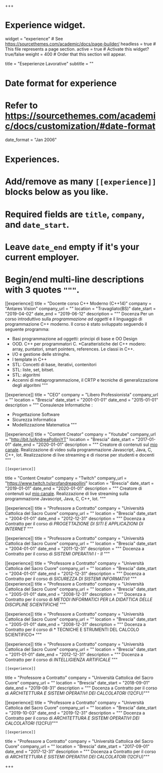 +++
# Experience widget.
widget = "experience"  # See https://sourcethemes.com/academic/docs/page-builder/
headless = true  # This file represents a page section.
active = true  # Activate this widget? true/false
weight = 400  # Order that this section will appear.

title = "Eseperienze Lavorative"
subtitle = ""

# Date format for experience
#   Refer to https://sourcethemes.com/academic/docs/customization/#date-format
date_format = "Jan 2006"

# Experiences.
#   Add/remove as many `[[experience]]` blocks below as you like.
#   Required fields are `title`, `company`, and `date_start`.
#   Leave `date_end` empty if it's your current employer.
#   Begin/end multi-line descriptions with 3 quotes `"""`.

[[experience]]
  title = "Docente corso C++ Moderno (C++14)"
  company = "Antares Vision"
  company_url = ""
  location = "Travagliato(BS)"
  date_start = "2019-04-02"
  date_end = "2019-06-12"
  description = """
  Docenza Per un corso introduttivo sulla *programmazione ad oggetti* e il linguaggio di programmazione C++ moderno. Il corso è stato sviluppato seguendo il seguente programma:

* Basi programmazione ad oggetti: principi di base e OO Design
* OOD. C++ per programmatori C.
*Caratteristiche del C++ modero: array, puntatori, smart pointers, references. Le classi in C++.
* I/O e gestione delle stringhe. 
* I template in C++
* STL: Concetti di base, iterativi, contenitori
* STL: liste, set, bitset.
* STL: algoritmi 
* Accenni di metaprogrammazione, il CRTP e tecniche di generalizzazione degli algoritmi
  """

[[experience]]
  title = "CEO"
  company = "Libero Professionista"
  company_url = ""
  location = "Brescia"
  date_start = "2001-01-01"
  date_end = "2015-01-01"
  description = """
  Consulenze Informatiche :
  
  * Progettazione Software
  * Sicurezza Informatica
  * Modellizzazione Matematica
  """

  [[experience]]
  title = "Content Creator"
  company = "Youtube"
  company_url = "http://bit.ly/AndreaPolliniYT"
  location = "Brescia"
  date_start = "2017-01-01"
  date_end = "2020-01-01"
  description = """
  Creatore di contenuti sul [mio canale](http://bit.ly/AndreaPolliniYT). Realizzazione di video sulla programmazione Javascript, Java, C, C++, Iot. Realizzazione di live streaming e di risorse per studenti e docenti
  """

    [[experience]]
  title = "Content Creator"
  company = "Twitch"
  company_url = "https://www.twitch.tv/profandreapollini"
  location = "Brescia"
  date_start = "2019-01-01"
  date_end = "2020-01-01"
  description = """
  Creatore di contenuti sul [mio canale](https://www.twitch.tv/profandreapollini). Realizzazione di live streaming sulla programmazione Javascript, Java, C, C++, Iot. 
  """

[[experience]]
  title = "Professore a Contratto"
  company = "Università Cattolica del Sacro Cuore"
  company_url = ""
  location = "Brescia"
  date_start = "2004-01-01"
  date_end = "2012-12-31"
  description = """
  Docenza a Contratto per il corso di *PROGETTAZIONE DI SITI E APPLICAZIONI DI INTERNET*
  """

  [[experience]]
  title = "Professore a Contratto"
  company = "Università Cattolica del Sacro Cuore"
  company_url = ""
  location = "Brescia"
  date_start = "2004-01-01"
  date_end = "2011-12-31"
  description = """
  Docenza a Contratto per il corso di *SISTEMI OPERATIVI I - II*
  """

   [[experience]]
  title = "Professore a Contratto"
  company = "Università Cattolica del Sacro Cuore"
  company_url = ""
  location = "Brescia"
  date_start = "2004-01-01"
  date_end = "2012-12-31"
  description = """
  Docenza a Contratto per il corso di *SICUREZZA DI SISTEMI INFORMATIVI*
  """
   [[experience]]
  title = "Professore a Contratto"
  company = "Università Cattolica del Sacro Cuore"
  company_url = ""
  location = "Brescia"
  date_start = "2005-01-01"
  date_end = "2008-12-31"
  description = """
  Docenza a Contratto per il corso di *METODI INFORMATICI PER LA DIDATTICA DELLE DISCIPLINE SCIENTIFICHE*
  """

  [[experience]]
  title = "Professore a Contratto"
  company = "Università Cattolica del Sacro Cuore"
  company_url = ""
  location = "Brescia"
  date_start = "2005-01-01"
  date_end = "2008-12-31"
  description = """
  Docenza a Contratto per il corso di * TECNICHE E STRUMENTI DEL CALCOLO SCIENTIFICO*
  """
 
   [[experience]]
  title = "Professore a Contratto"
  company = "Università Cattolica del Sacro Cuore"
  company_url = ""
  location = "Brescia"
  date_start = "2011-01-01"
  date_end = "2012-12-31"
  description = """
  Docenza a Contratto per il corso di *INTELLIGIENZA ARTIFICALE*
  """


    [[experience]]
  title = "Professore a Contratto"
  company = "Università Cattolica del Sacro Cuore"
  company_url = ""
  location = "Brescia"
  date_start = "2018-09-01"
  date_end = "2019-08-31"
  description = """
  Docenza a Contratto per il corso di *ARCHITETTURA E SISTEMI OPERATIVI DEI CALCOLATORI* (12CFU)"""

[[experience]]
  title = "Professore a Contratto"
  company = "Università Cattolica del Sacro Cuore"
  company_url = ""
  location = "Brescia"
  date_start = "2019-10-03"
  date_end = "2019-12-31"
  description = """
  Docenza a Contratto per il corso di *ARCHITETTURA E SISTEMI OPERATIVI DEI CALCOLATORI* (12CFU)"""

    [[experience]]
  title = "Professore a Contratto"
  company = "Università Cattolica del Sacro Cuore"
  company_url = ""
  location = "Brescia"
  date_start = "2017-09-01"
  date_end = "2017-12-31"
  description = """
  Docenza a Contratto per il corso di *ARCHITETTURA E SISTEMI OPERATIVI DEI CALCOLATORI* (12CFU)"""



+++

